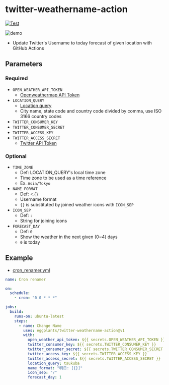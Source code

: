 # twitter-weathername-action

[![Test](https://github.com/eggplants/twitter-weathername-action/workflows/Test/badge.svg)](https://github.com/eggplants/twitter-weathername-action/actions/runs/359325081)

![demo](https://i.imgur.com/Mv8T1mV.png)

- Update Twitter's Username to today forecast of given location with GitHub Actions

## Parameters

### Required

- `OPEN_WEATHER_API_TOKEN`
  - [Openweathermap API Token](https://openweathermap.org/appid)
- `LOCATION_QUERY`
  - [Location query](https://openweathermap.org/current#name)
  - City name, state code and country code divided by comma, use ISO 3166 country codes
- `TWITTER_CONSUMER_KEY`
- `TWITTER_CONSUMER_SECRET`
- `TWITTER_ACCESS_KEY`
- `TWITTER_ACCESS_SECRET`
  - [Twitter API Token](https://developer.twitter.com/en/docs/twitter-api/getting-started/guide)

### Optional

- `TIME_ZONE`
  - Def: LOCATION_QUERY's local time zone
  - Time zone to be used as a time reference
  - Ex. `Asia/Tokyo`
- `NAME_FORMAT`
  - Def: `＜{}`
  - Username format
  - `{}` is substituted by joined weather icons with `ICON_SEP`
- `ICON_SEP`
  - Def: `:`
  - String for joining icons
- `FORECAST_DAY`
  - Def: `0`
  - Show the weather in the next given (0~4) days
  - `0` is today

## Example

- [cron_renamer.yml](https://github.com/eggplants/twitter-weathername-action/blob/main/.github/workflows/cron_renamer.yml)

```yml
name: Cron renamer

on:
  schedule:
    - cron: "0 0 * * *"

jobs:
  build:
    runs-on: ubuntu-latest
    steps:
      - name: Change Name
        uses: eggplants/twitter-weathername-action@v1
        with:
          open_weather_api_token: ${{ secrets.OPEN_WEATHER_API_TOKEN }}
          twitter_consumer_key: ${{ secrets.TWITTER_CONSUMER_KEY }}
          twitter_consumer_secret: ${{ secrets.TWITTER_CONSUMER_SECRET }}
          twitter_access_key: ${{ secrets.TWITTER_ACCESS_KEY }}
          twitter_access_secret: ${{ secrets.TWITTER_ACCESS_SECRET }}
          location_query: tsukuba
          name_format: "明日: [{}]"
          icon_sep: "/"
          forecast_day: 1
```
